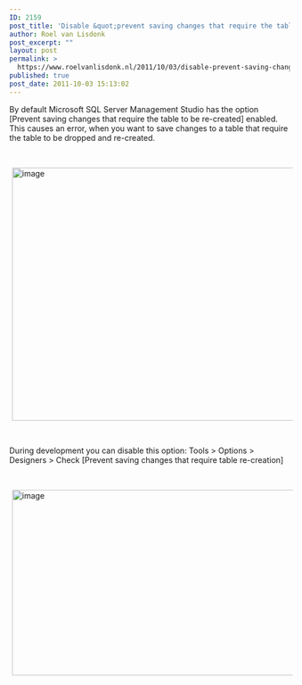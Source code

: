 ```yaml
---
ID: 2159
post_title: 'Disable &quot;prevent saving changes that require the table to be re-created&quot; in development'
author: Roel van Lisdonk
post_excerpt: ""
layout: post
permalink: >
  https://www.roelvanlisdonk.nl/2011/10/03/disable-prevent-saving-changes-that-require-the-table-to-be-re-created-in-development/
published: true
post_date: 2011-10-03 15:13:02
---
```

<p>By default Microsoft SQL Server Management Studio has the option [Prevent saving changes that require the table to be re-created] enabled. This causes an error, when you want to save changes to a table that require the table to be dropped and re-created.</p>  <p>&#160;</p>  <p><a href="http://www.roelvanlisdonk.nl/wp-content/uploads/2011/10/image.png" rel="lightbox"><img style="background-image: none; border-bottom: 0px; border-left: 0px; margin: 0px 5px; padding-left: 0px; padding-right: 0px; display: inline; border-top: 0px; border-right: 0px; padding-top: 0px" title="image" border="0" alt="image" src="http://www.roelvanlisdonk.nl/wp-content/uploads/2011/10/image_thumb.png" width="573" height="454" /></a></p>  <p>&#160;</p>  <p>During development you can disable this option: Tools &gt; Options &gt; Designers &gt; Check [Prevent saving changes that require table re-creation]</p>  <p>&#160;</p>  <p><a href="http://www.roelvanlisdonk.nl/wp-content/uploads/2011/10/image1.png" rel="lightbox"><img style="background-image: none; border-bottom: 0px; border-left: 0px; margin: 0px 5px; padding-left: 0px; padding-right: 0px; display: inline; border-top: 0px; border-right: 0px; padding-top: 0px" title="image" border="0" alt="image" src="http://www.roelvanlisdonk.nl/wp-content/uploads/2011/10/image_thumb1.png" width="580" height="333" /></a></p>
